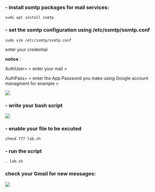 ### - install ssmtp packages for mail services:
```
sudo apt install ssmtp
```
### - set the ssmtp configuration using /etc/ssmtp/ssmtp.conf
```
sudo vim /etc/ssmtp/ssmtp.conf
```
enter your credential 

**notice** :

AuthUser= < enter your mail >

AuthPass= < enter the App Password you make using Google account managment for example >

<img src="https://github.com/Asem-Mohamed-321/iVolve-OJT/assets/167926594/baec29ef-c569-4845-bcdb-ff645b136d95">

### - write your bash script 
<img src="https://github.com/Asem-Mohamed-321/iVolve-OJT/assets/167926594/e4bac6da-779e-4cbf-8d75-3a98675a20a6">

### - enable your file to be excuted 
```
chmod 777 lab.sh
```

### - run the script 
```
. lab.sh
```

### check your Gmail for new messages:
<img src="https://github.com/Asem-Mohamed-321/iVolve-OJT/assets/167926594/a62a27a8-c2d6-4e4e-9a6b-b574b993ae98">
